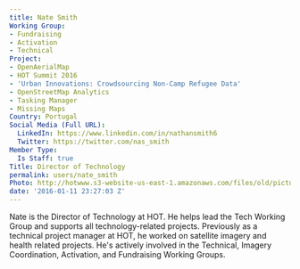 ```yaml
---
title: Nate Smith
Working Group:
- Fundraising
- Activation
- Technical
Project:
- OpenAerialMap
- HOT Summit 2016
- 'Urban Innovations: Crowdsourcing Non-Camp Refugee Data'
- OpenStreetMap Analytics
- Tasking Manager
- Missing Maps
Country: Portugal
Social Media (Full URL):
  LinkedIn: https://www.linkedin.com/in/nathansmith6
  Twitter: https://twitter.com/nas_smith
Member Type:
  Is Staff: true
Title: Director of Technology
permalink: users/nate_smith
Photo: http://hotwww.s3-website-us-east-1.amazonaws.com/files/old/pictures/picture-315-1464686481.png
date: '2016-01-11 23:27:03 Z'
---
```

<p>Nate is the Director of Technology at HOT. He helps lead the Tech Working Group and supports all technology-related projects. Previously as a technical project manager at HOT, he worked on satellite imagery and health related projects. He's actively involved in the Technical, Imagery Coordination, Activation, and Fundraising Working Groups.</p>
